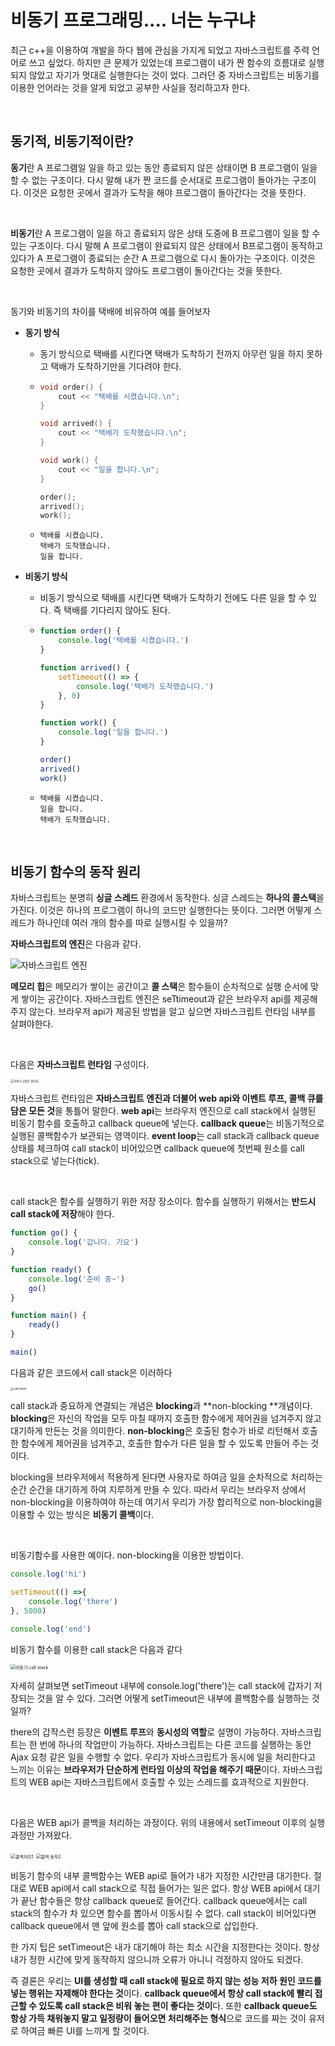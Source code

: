 # 비동기 프로그래밍.... 너는 누구냐

최근 c++을 이용하여 개발을 하다 웹에 관심을 가지게 되었고 자바스크립트를 주력 언어로 쓰고 싶었다. 하지만 큰 문제가 있었는데 프로그램이 내가 짠 함수의 흐름대로 실행되지 않았고 자기가 멋대로 실행한다는 것이 었다. 그러던 중 자바스크립트는 비동기를 이용한 언어라는 것을 알게 되었고 공부한 사실을 정리하고자 한다.



<br>

## 동기적, 비동기적이란?

**동기**란 A 프로그램일 일을 하고 있는 동안 종료되지 않은 상태이면 B 프로그램이 일을 할 수 없는 구조이다. 다시 말해 내가 짠 코드를 순서대로 프로그램이 돌아가는 구조이다. 이것은 요청한 곳에서 결과가 도착을 해야 프로그램이 돌아간다는 것을 뜻한다.

<br>



**비동기**란 A 프로그램이 일을 하고 종료되지 않은 상태 도중에 B 프로그램이 일을 할 수 있는 구조이다. 다시 말해 A 프로그램이 완료되지 않은 상태에서 B프로그램이 동작하고 있다가 A 프로그램이 종료되는 순간 A 프로그램으로 다시 돌아가는 구조이다.  이것은 요청한 곳에서 결과가 도착하지 않아도 프로그램이 돌아간다는 것을 뜻한다.

<br>



동기와 비동기의 차이를 택배에 비유하여 예를 들어보자

* **동기 방식**

  * 동기 방식으로 택배를 시킨다면 택배가 도착하기 전까지 아무런 일을 하지 못하고 택배가 도착하기만을 기다려야 한다.

  * ```c++
    void order() {
        cout << "택배를 시켰습니다.\n";
    }
    
    void arrived() {
    	cout << "택배가 도착했습니다.\n";
    }
    
    void work() {
        cout << "일을 합니다.\n";
    }
    
    order();
    arrived();
    work();
    ```

  * ```
    택배를 시켰습니다.
    택배가 도착했습니다.
    일을 합니다.
    ```

  

* **비동기 방식**

  * 비동기 방식으로 택배를 시킨다면 택배가 도착하기 전에도 다른 일을 할 수 있다. 즉 택배를 기다리지 않아도 된다.

  * ``` javascript
    function order() {
        console.log('택배를 시켰습니다.')
    }
    
    function arrived() {
        setTimeout(() => {
            console.log('택배가 도착했습니다.')
        }, 0)
    }
    
    function work() {
        console.log('일을 합니다.')
    }
    
    order()
    arrived()
    work()
    ```

    

  * ```
    택배를 시켰습니다.
    일을 합니다.
    택배가 도착했습니다.
    ```



<br>

## 비동기 함수의 동작 원리

자바스크립트는 분명히 **싱글 스레드** 환경에서 동작한다.  싱글 스레드는 **하나의 콜스택**을 가진다. 이것은 하나의 프로그램이 하나의 코드만 실행한다는 뜻이다. 그러면 어떻게 스레드가 하나인데 여러 개의 함수를 따로 실행시킬 수 있을까? 



**자바스크립트의 엔진**은 다음과 같다.

<img src="https://github.com/hansanguk0222/javascript_knowledge/blob/master/git%EC%9E%90%EB%A3%8C/%EB%B9%84%EB%8F%99%EA%B8%B0/autodraw%202020.%208.%2015.%20%EC%98%A4%ED%9B%84%204_11_05.png?raw=true" alt="자바스크립트 엔진"  />

**메모리 힙**은 메모리가 쌓이는 공간이고 **콜 스택**은 함수들이 순차적으로 실행 순서에 맞게 쌓이는 공간이다. 자바스크립트 엔진은 seTtimeout과 같은 브라우저 api를 제공해주지 않는다. 브라우저 api가 제공된 방법을 알고 싶으면 자바스크립트 런타임 내부를 살펴야한다.

<br>



다음은 **자바스크립트 런타임** 구성이다.

<img src="https://github.com/hansanguk0222/javascript_knowledge/blob/master/git%EC%9E%90%EB%A3%8C/%EB%B9%84%EB%8F%99%EA%B8%B0/autodraw%202020.%208.%2015.%20%EC%98%A4%ED%9B%84%204_37_25.png?raw=true" alt="자바스크립트 런타임" style="zoom: 33%;" />

자바스크립트 런타임은 **자바스크립트 엔진과 더불어 web api와 이벤트 루프, 콜백 큐를 담은 모든 것**을 통틀어 말한다. **web api**는 브라우저 엔진으로 call stack에서 실행된 비동기 함수를 호출하고 callback queue에 넣는다. **callback queue**는 비동기적으로 실행된 콜백함수가 보관되는 영역이다. **event loop**는 call stack과 callback queue 상태를 체크하여 call stack이 비어있으면 callback queue에 첫번째 원소를 call stack으로 넣는다(tick).

<br>



call stack은 함수를 실행하기 위한 저장 장소이다. 함수를 실행하기 위해서는 **반드시 call stack에 저장**해야 한다.

```javascript
function go() {
    console.log('갑니다. 가요')
}

function ready() {
	console.log('준비 중~')
    go()
}

function main() {
    ready()
}

main()
```



다음과 같은 코드에서 call stack은 이러하다

<img src="https://github.com/hansanguk0222/javascript_knowledge/blob/master/git%EC%9E%90%EB%A3%8C/%EB%B9%84%EB%8F%99%EA%B8%B0/autodraw%202020.%208.%2015.%20%EC%98%A4%ED%9B%84%207_17_14.png?raw=true" alt="call stack" style="zoom: 33%;" />

call stack과 중요하게 연결되는 개념은 **blocking**과 **non-blocking **개념이다. **blocking**은 자신의 작업을 모두 마칠 때까지  호출한 함수에게 제어권을 넘겨주지 않고 대기하게 만든는 것을 의미한다. **non-blocking**은 호출된 함수가 바로 리턴해서 호출한 함수에게 제어권을 넘겨주고, 호출한 함수가 다른 일을 할 수 있도록 만들어 주는 것이다. 



blocking을 브라우저에서 적용하게 된다면 사용자로 하여금 일을 순차적으로 처리하는 순간 순간을 대기하게 하여 지루하게 만들 수 있다. 따라서 우리는 브라우저 상에서 non-blocking을 이용하여야 하는데 여기서 우리가 가장 합리적으로 non-blocking을 이용할 수 있는 방식은 **비동기 콜백**이다. 

<br>



비동기함수를 사용한 예이다. non-blocking을 이용한 방법이다.

```javascript
console.log('hi')

setTimeout(() =>{
    console.log('there')
}, 5000)

console.log('end')
```



비동기 함수를 이용한 call stack은 다음과 같다

<img src="https://github.com/hansanguk0222/javascript_knowledge/blob/master/git%EC%9E%90%EB%A3%8C/%EB%B9%84%EB%8F%99%EA%B8%B0/autodraw%202020.%208.%2016.%20%EC%98%A4%EC%A0%84%2012_19_03.png?raw=true" alt="비동기 call stack" style="zoom: 50%;" />

자세히 살펴보면 setTimeout 내부에 console.log('there')는 call stack에 갑자기 저장되는 것을 알 수 있다. 그러면 어떻게 setTimeout은 내부에 콜백함수를 실행하는 것일까?



there의 갑작스런 등장은 **이벤트 루프**와 **동시성의 역할**로 설명이 가능하다. 자바스크립트는 한 번에 하나의 작업만이 가능하다. 자바스크립트는 다른 코드를 실행하는 동안 Ajax 요청 같은 일을 수행할 수 없다.  우리가 자바스크립트가 동시에 일을 처리한다고 느끼는 이유는 **브라우저가 단순하게 런타임 이상의 작업을 해주기 때문**이다. 자바스크립트의 WEB api는 자바스크립트에서 호출할 수 있는 스레드를 효과적으로 지원한다.

<br>



다음은 WEB api가 콜백을 처리하는 과정이다. 위의 내용에서 setTimeout 이후의 실행 과정만 가져왔다.

<img src="https://github.com/hansanguk0222/javascript_knowledge/blob/master/git%EC%9E%90%EB%A3%8C/%EB%B9%84%EB%8F%99%EA%B8%B0/autodraw%202020.%208.%2016.%20%EC%98%A4%EC%A0%84%2012_44_06.png?raw=true" alt="콜백처리1" style="zoom:50%;" />

<img src="https://github.com/hansanguk0222/javascript_knowledge/blob/master/git%EC%9E%90%EB%A3%8C/%EB%B9%84%EB%8F%99%EA%B8%B0/autodraw%202020.%208.%2016.%20%EC%98%A4%EC%A0%84%2012_46_45.png?raw=true" alt="콜백 동작2" style="zoom:50%;" />

비동기 함수의 내부 콜백함수는 WEB api로 들어가 내가 지정한 시간만큼 대기한다. 절대로 WEB api에서 call stack으로 직접 들어가는 일은 없다. 항상 WEB api에서 대기가 끝난 함수들은 항상 callback queue로 들어간다. callback queue에서는 call stack의 함수가 차 있으면 함수를 뽑아서 이동시킬 수 없다. call stack이 비어있다면 callback queue에서 맨 앞에 원소를 뽑아 call stack으로 삽입한다.



한 가지 팁은 setTimeout은 내가 대기해야 하는 최소 시간을 지정한다는 것이다. 항상 내가 정한 시간에 맞게 동작하지 않으니까 오류가 아니니 걱정하지 않아도 되겠다.



즉 결론은 우리는 **UI를 생성할 때 call stack에 필요로 하지 않는 성능 저하 원인 코드를 넣는 행위는 자제해야 한다는 것**이다. **callback queue에서 항상 call stack에 빨리 접근할 수 있도록 call stack은 비워 놓는 편이 좋다는 것이**다. 또한 **callback queue도 항상 가득 채워놓지 말고 일정량이 들어오면 처리해주는 형식**으로 코드를 짜는 것이 유저로 하여금 빠른 UI를 느끼게 할 것이다.